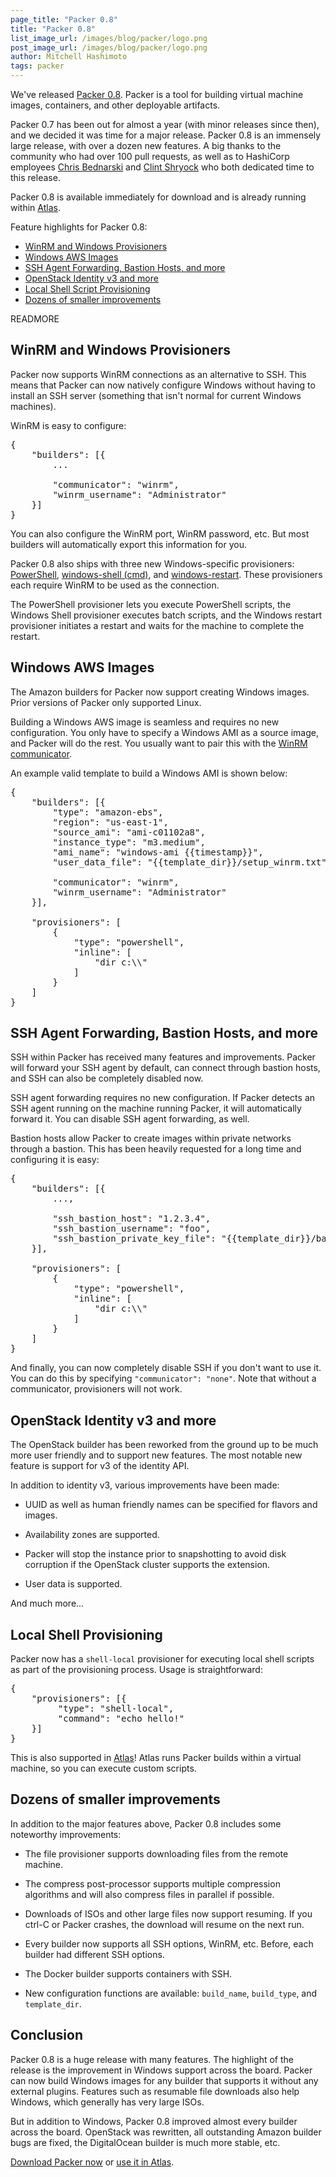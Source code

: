 ```yaml
---
page_title: "Packer 0.8"
title: "Packer 0.8"
list_image_url: /images/blog/packer/logo.png
post_image_url: /images/blog/packer/logo.png
author: Mitchell Hashimoto
tags: packer
---
```


We've released [Packer 0.8](http://packer.io). Packer is a tool for
building virtual machine images, containers, and other deployable artifacts.

Packer 0.7 has been out for almost a year (with minor releases since then),
and we decided it was time for a major release. Packer 0.8 is an immensely
large release, with over a dozen new features. A big thanks to the community
who had over 100 pull requests, as well as to HashiCorp employees
[Chris Bednarski](https://github.com/cbednarski) and [Clint Shryock](https://github.com/catsby)
who both dedicated time to this release.

Packer 0.8 is available immediately for download and is already running
within [Atlas](https://atlas.hashicorp.com/learn/packer).

Feature highlights for Packer 0.8:

  * [WinRM and Windows Provisioners](/blog/packer-0-8.html#winrm-and-windows-provisioners)
  * [Windows AWS Images](/blog/packer-0.8.html#windows-aws)
  * [SSH Agent Forwarding, Bastion Hosts, and more](/blog/packer-0-8.html#ssh)
  * [OpenStack Identity v3 and more](/blog/packer-0-8.html#openstack)
  * [Local Shell Script Provisioning](/blog/packer-0-8.html#shell-local)
  * [Dozens of smaller improvements](/blog/packer-0-8.html#improvements)

READMORE

<a id="winrm"></a>

## WinRM and Windows Provisioners

Packer now supports WinRM connections as an alternative to SSH. This means
that Packer can now natively configure Windows without having to install
an SSH server (something that isn't normal for current Windows machines).

WinRM is easy to configure:

<pre class="prettyprint">
{
    "builders": [{
        ...

        "communicator": "winrm",
        "winrm_username": "Administrator"
    }]
}
</pre>

You can also configure the WinRM port, WinRM password, etc. But most
builders will automatically export this information for you.

Packer 0.8 also ships with three new Windows-specific provisioners:
[PowerShell](#),
[windows-shell (cmd)](#),
and [windows-restart](#).
These provisioners each require WinRM to be used as the connection.

The PowerShell provisioner lets you execute PowerShell scripts, the
Windows Shell provisioner executes batch scripts, and the Windows restart
provisioner initiates a restart and waits for the machine to complete the
restart.

<a id="windows-aws"></a>

## Windows AWS Images

The Amazon builders for Packer now support creating Windows images.
Prior versions of Packer only supported Linux.

Building a Windows AWS image is seamless and requires no new configuration.
You only have to specify a Windows AMI as a source image, and Packer will do
the rest. You usually want to pair this with the
[WinRM communicator](/blog/packer-0-8.html#winrm).

An example valid template to build a Windows AMI is shown below:

<pre class="prettyprint">
{
    "builders": [{
        "type": "amazon-ebs",
        "region": "us-east-1",
        "source_ami": "ami-c01102a8",
        "instance_type": "m3.medium",
        "ami_name": "windows-ami {{timestamp}}",
        "user_data_file": "{{template_dir}}/setup_winrm.txt",

        "communicator": "winrm",
        "winrm_username": "Administrator"
    }],

    "provisioners": [
        {
            "type": "powershell",
            "inline": [
                "dir c:\\"
            ]
        }
    ]
}
</pre>

<a id="ssh"></a>

## SSH Agent Forwarding, Bastion Hosts, and more

SSH within Packer has received many features and improvements. Packer will
forward your SSH agent by default, can connect through bastion hosts, and
SSH can also be completely disabled now.

SSH agent forwarding requires no new configuration. If Packer detects an
SSH agent running on the machine running Packer, it will automatically
forward it. You can disable SSH agent forwarding, as well.

Bastion hosts allow Packer to create images within private networks
through a bastion. This has been heavily requested for a long time and
configuring it is easy:

<pre class="prettyprint">
{
    "builders": [{
        ...,

        "ssh_bastion_host": "1.2.3.4",
        "ssh_bastion_username": "foo",
        "ssh_bastion_private_key_file": "{{template_dir}}/bastion.key"
    }],

    "provisioners": [
        {
            "type": "powershell",
            "inline": [
                "dir c:\\"
            ]
        }
    ]
}
</pre>

And finally, you can now completely disable SSH if you don't want to use it.
You can do this by specifying `"communicator": "none"`. Note that without
a communicator, provisioners will not work.

<a id="openstack"></a>

## OpenStack Identity v3 and more

The OpenStack builder has been reworked from the ground up to be much more
user friendly and to support new features. The most notable new feature
is support for v3 of the identity API.

In addition to identity v3, various improvements have been made:

  * UUID as well as human friendly names can be specified for flavors
    and images.

  * Availability zones are supported.

  * Packer will stop the instance prior to snapshotting to avoid disk
    corruption if the OpenStack cluster supports the extension.

  * User data is supported.

And much more...

<a id="shell-local"></a>

## Local Shell Provisioning

Packer now has a `shell-local` provisioner for executing local shell
scripts as part of the provisioning process. Usage is straightforward:

<pre class="prettyprint">
{
    "provisioners": [{
         "type": "shell-local",
         "command": "echo hello!"
    }]
}
</pre>

This is also supported in [Atlas](https://atlas.hashicorp.com/learn/packer)!
Atlas runs Packer builds within a virtual machine, so you can execute
custom scripts.

<a id="improvements"></a>

## Dozens of smaller improvements

In addition to the major features above, Packer 0.8 includes some
noteworthy improvements:

  * The file provisioner supports downloading files from the remote machine.

  * The compress post-processor supports multiple compression algorithms
    and will also compress files in parallel if possible.

  * Downloads of ISOs and other large files now support resuming. If you
    ctrl-C or Packer crashes, the download will resume on the next run.

  * Every builder now supports all SSH options, WinRM, etc. Before, each
    builder had different SSH options.

  * The Docker builder supports containers with SSH.

  * New configuration functions are available: `build_name`, `build_type`,
    and `template_dir`.

## Conclusion

Packer 0.8 is a huge release with many features. The highlight of the
release is the improvement in Windows support across the board. Packer can
now build Windows images for any builder that supports it without any
external plugins. Features such as resumable file downloads also help
Windows, which generally has very large ISOs.

But in addition to Windows, Packer 0.8 improved almost every builder across
the board. OpenStack was rewritten, all outstanding Amazon builder bugs are
fixed, the DigitalOcean builder is much more stable, etc.

[Download Packer now](http://packer.io/downloads.html) or
[use it in Atlas](https://atlas.hashicorp.com/learn/packer).
